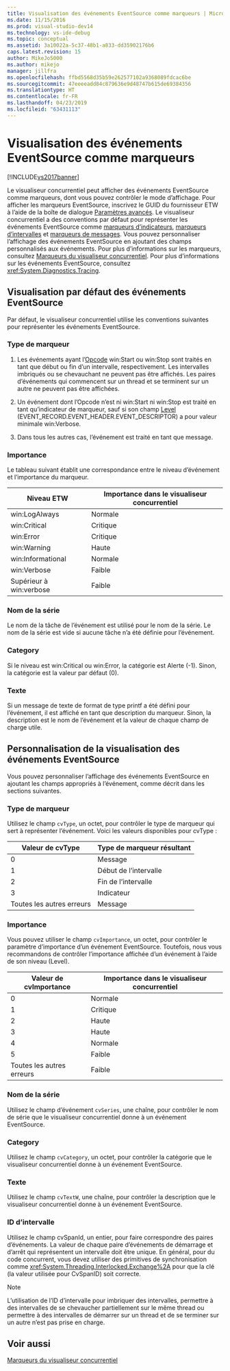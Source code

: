 ```yaml
---
title: Visualisation des événements EventSource comme marqueurs | Microsoft Docs
ms.date: 11/15/2016
ms.prod: visual-studio-dev14
ms.technology: vs-ide-debug
ms.topic: conceptual
ms.assetid: 3a10022a-5c37-48b1-a833-dd35902176b6
caps.latest.revision: 15
author: MikeJo5000
ms.author: mikejo
manager: jillfra
ms.openlocfilehash: ffbd5568d35b59e262577102a9368089fdcac6be
ms.sourcegitcommit: 47eeeeadd84c879636e9d48747b615de69384356
ms.translationtype: HT
ms.contentlocale: fr-FR
ms.lasthandoff: 04/23/2019
ms.locfileid: "63431113"
---
```

# <a name="visualizing-eventsource-events-as-markers"></a>Visualisation des événements EventSource comme marqueurs
[!INCLUDE[vs2017banner](../includes/vs2017banner.md)]

Le visualiseur concurrentiel peut afficher des événements EventSource comme marqueurs, dont vous pouvez contrôler le mode d’affichage. Pour afficher les marqueurs EventSource, inscrivez le GUID du fournisseur ETW à l’aide de la boîte de dialogue [Paramètres avancés](../profiling/advanced-settings-dialog-box-concurrency-visualizer.md). Le visualiseur concurrentiel a des conventions par défaut pour représenter les événements EventSource comme [marqueurs d’indicateurs](../profiling/flag-markers.md), [marqueurs d’intervalles](../profiling/span-markers.md) et [marqueurs de messages](../profiling/message-markers.md). Vous pouvez personnaliser l’affichage des événements EventSource en ajoutant des champs personnalisés aux événements. Pour plus d’informations sur les marqueurs, consultez [Marqueurs du visualiseur concurrentiel](../profiling/concurrency-visualizer-markers.md). Pour plus d’informations sur les événements EventSource, consultez <xref:System.Diagnostics.Tracing>.  
  
## <a name="default-visualization-of-eventsource-events"></a>Visualisation par défaut des événements EventSource  
 Par défaut, le visualiseur concurrentiel utilise les conventions suivantes pour représenter les événements EventSource.  
  
### <a name="marker-type"></a>Type de marqueur  
  
1. Les événements ayant l’[Opcode](http://msdn.microsoft.com/d97953df-669b-4c55-b1a8-925022b339b7) win:Start ou win:Stop sont traités en tant que début ou fin d’un intervalle, respectivement.  Les intervalles imbriqués ou se chevauchant ne peuvent pas être affichés. Les paires d’événements qui commencent sur un thread et se terminent sur un autre ne peuvent pas être affichées.  
  
2. Un événement dont l’Opcode n’est ni win:Start ni win:Stop est traité en tant qu’indicateur de marqueur, sauf si son champ [Level](http://msdn.microsoft.com/dfa4e0a9-4d89-4f50-aef9-1dae0dc11726) (EVENT_RECORD.EVENT_HEADER.EVENT_DESCRIPTOR) a pour valeur minimale win:Verbose.  
  
3. Dans tous les autres cas, l’événement est traité en tant que message.  
  
### <a name="importance"></a>Importance  
 Le tableau suivant établit une correspondance entre le niveau d’événement et l’importance du marqueur.  
  
|Niveau ETW|Importance dans le visualiseur concurrentiel|  
|---------------|---------------------------------------|  
|win:LogAlways|Normale|  
|win:Critical|Critique|  
|win:Error|Critique|  
|win:Warning|Haute|  
|win:Informational|Normale|  
|win:Verbose|Faible|  
|Supérieur à win:verbose|Faible|  
  
### <a name="series-name"></a>Nom de la série  
 Le nom de la tâche de l’événement est utilisé pour le nom de la série. Le nom de la série est vide si aucune tâche n’a été définie pour l’événement.  
  
### <a name="category"></a>Category  
 Si le niveau est win:Critical ou win:Error, la catégorie est Alerte (-1). Sinon, la catégorie est la valeur par défaut (0).  
  
### <a name="text"></a>Texte  
 Si un message de texte de format de type printf a été défini pour l’événement, il est affiché en tant que description du marqueur. Sinon, la description est le nom de l’événement et la valeur de chaque champ de charge utile.  
  
## <a name="customizing-visualization-of-eventsource-events"></a>Personnalisation de la visualisation des événements EventSource  
 Vous pouvez personnaliser l’affichage des événements EventSource en ajoutant les champs appropriés à l’événement, comme décrit dans les sections suivantes.  
  
### <a name="marker-type"></a>Type de marqueur  
 Utilisez le champ `cvType`, un octet, pour contrôler le type de marqueur qui sert à représenter l’événement. Voici les valeurs disponibles pour cvType :  
  
|Valeur de cvType|Type de marqueur résultant|  
|------------------|---------------------------|  
|0|Message|  
|1|Début de l’intervalle|  
|2|Fin de l’intervalle|  
|3|Indicateur|  
|Toutes les autres erreurs|Message|  
  
### <a name="importance"></a>Importance  
 Vous pouvez utiliser le champ `cvImportance`, un octet, pour contrôler le paramètre d’importance d’un événement EventSource. Toutefois, nous vous recommandons de contrôler l’importance affichée d’un événement à l’aide de son niveau (Level).  
  
|Valeur de cvImportance|Importance dans le visualiseur concurrentiel|  
|------------------------|---------------------------------------|  
|0|Normale|  
|1|Critique|  
|2|Haute|  
|3|Haute|  
|4|Normale|  
|5|Faible|  
|Toutes les autres erreurs|Faible|  
  
### <a name="series-name"></a>Nom de la série  
 Utilisez le champ d’événement `cvSeries`, une chaîne, pour contrôler le nom de série que le visualiseur concurrentiel donne à un événement EventSource.  
  
### <a name="category"></a>Category  
 Utilisez le champ `cvCategory`, un octet, pour contrôler la catégorie que le visualiseur concurrentiel donne à un événement EventSource.  
  
### <a name="text"></a>Texte  
 Utilisez le champ `cvTextW`, une chaîne, pour contrôler la description que le visualiseur concurrentiel donne à un événement EventSource.  
  
### <a name="spanid"></a>ID d’intervalle  
 Utilisez le champ cvSpanId, un entier, pour faire correspondre des paires d’événements. La valeur de chaque paire d’événements de démarrage et d’arrêt qui représentent un intervalle doit être unique. En général, pour du code concurrent, vous devez utiliser des primitives de synchronisation comme <xref:System.Threading.Interlocked.Exchange%2A> pour que la clé (la valeur utilisée pour CvSpanID) soit correcte.  
  
> [!NOTE]
> L’utilisation de l’ID d’intervalle pour imbriquer des intervalles, permettre à des intervalles de se chevaucher partiellement sur le même thread ou permettre à des intervalles de démarrer sur un thread et de se terminer sur un autre n’est pas prise en charge.  
  
## <a name="see-also"></a>Voir aussi  
 [Marqueurs du visualiseur concurrentiel](../profiling/concurrency-visualizer-markers.md)
